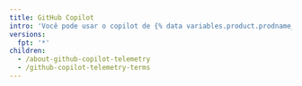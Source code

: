 ```yaml
---
title: GitHub Copilot
intro: 'Você pode usar o copilot de {% data variables.product.prodname_dotcom %} para ajudar com sua programação no seu editor'
versions:
  fpt: '*'
children:
  - /about-github-copilot-telemetry
  - /github-copilot-telemetry-terms
---
```



